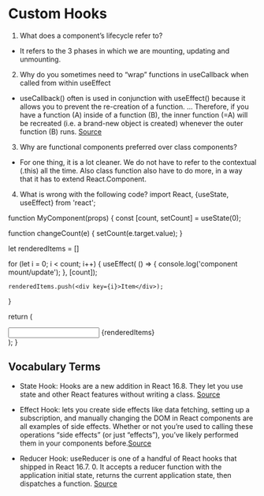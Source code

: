 # Custom Hooks

1. What does a component’s lifecycle refer to?
- It refers to the 3 phases in which we are mounting, updating and unmounting. 

2. Why do you sometimes need to “wrap” functions in useCallback when called from within useEffect
- useCallback() often is used in conjunction with useEffect() because it allows you to prevent the re-creation of a function. ... Therefore, if you have a function (A) inside of a function (B), the inner function (=A) will be recreated (i.e. a brand-new object is created) whenever the outer function (B) runs. [Source]()

3. Why are functional components preferred over class components?
- For one thing, it is a lot cleaner. We do not have to refer to the contextual (.this) all the time. Also class function also have to do more, in a way that it has to extend React.Component. 

4. What is wrong with the following code?
import React, {useState, useEffect} from 'react';

function MyComponent(props) {
  const [count, setCount] = useState(0);

  function changeCount(e) {
    setCount(e.target.value);
  }

  let renderedItems = []

  for (let i = 0; i < count; i++) {
    useEffect( () => {
      console.log('component mount/update');
    }, [count]);

    renderedItems.push(<div key={i}>Item</div>);
  }

  return (<div>
     <input type='number' value={count} onChange={changeCount}/>
      {renderedItems}
    </div>);
}


## Vocabulary Terms

- State Hook: Hooks are a new addition in React 16.8. They let you use state and other React features without writing a class. [Source](https://reactjs.org/docs/hooks-state.html#:~:text=Hooks%20are%20a%20new%20addition,features%20without%20writing%20a%20class.)

- Effect Hook: lets you create side effects like data fetching, setting up a subscription, and manually changing the DOM in React components are all examples of side effects. Whether or not you’re used to calling these operations “side effects” (or just “effects”), you’ve likely performed them in your components before.[Source](https://reactjs.org/docs/hooks-effect.html)

- Reducer Hook: useReducer is one of a handful of React hooks that shipped in React 16.7. 0. It accepts a reducer function with the application initial state, returns the current application state, then dispatches a function.
[Source](https://css-tricks.com/getting-to-know-the-usereducer-react-hook/#:~:text=useReducer%20is%20one%20of%20a,state%2C%20then%20dispatches%20a%20function.)